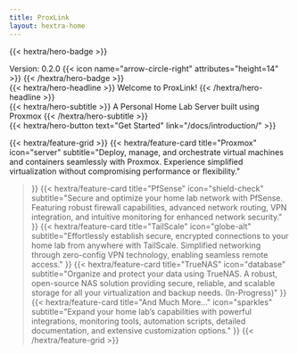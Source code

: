 ```yaml
---
title: ProxLink
layout: hextra-home
---
```


{{< hextra/hero-badge >}}
  <div class="hx-w-2 hx-h-2 hx-rounded-full hx-bg-primary-400"></div>
  <span>Version: 0.2.0</span>
  {{< icon name="arrow-circle-right" attributes="height=14" >}}
{{< /hextra/hero-badge >}}

<div class="hx-mt-6 hx-mb-6">
{{< hextra/hero-headline >}}
  Welcome to ProxLink!
{{< /hextra/hero-headline >}}
</div>

<div class="hx-mb-12">
{{< hextra/hero-subtitle >}}
  A Personal Home Lab Server built using Proxmox
{{< /hextra/hero-subtitle >}}
</div>


<div class="hx-mb-6">
{{< hextra/hero-button text="Get Started" link="/docs/introduction/" >}}
</div>

<div class="hx-mt-6"></div>

{{< hextra/feature-grid >}}
  {{< hextra/feature-card
    title="Proxmox"
    icon="server"
    subtitle="Deploy, manage, and orchestrate virtual machines and containers seamlessly with Proxmox. Experience simplified virtualization without compromising performance or flexibility."
  >}}
  {{< hextra/feature-card
    title="PfSense"
    icon="shield-check"
    subtitle="Secure and optimize your home lab network with PfSense. Featuring robust firewall capabilities, advanced network routing, VPN integration, and intuitive monitoring for enhanced network security."
  >}}
  {{< hextra/feature-card
    title="TailScale"
    icon="globe-alt"
    subtitle="Effortlessly establish secure, encrypted connections to your home lab from anywhere with TailScale. Simplified networking through zero-config VPN technology, enabling seamless remote access."
  >}}
  {{< hextra/feature-card
    title="TrueNAS"
    icon="database"
    subtitle="Organize and protect your data using TrueNAS. A robust, open-source NAS solution providing secure, reliable, and scalable storage for all your virtualization and backup needs. (In-Progress)"
  >}}
  {{< hextra/feature-card
    title="And Much More..."
    icon="sparkles"
    subtitle="Expand your home lab’s capabilities with powerful integrations, monitoring tools, automation scripts, detailed documentation, and extensive customization options."
  >}}
{{< /hextra/feature-grid >}}